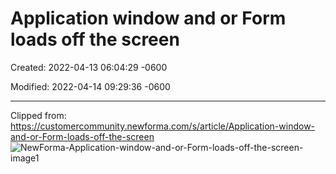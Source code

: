 # Application window and or Form loads off the screen

Created: 2022-04-13 06:04:29 -0600

Modified: 2022-04-14 09:29:36 -0600

---

Clipped from: <https://customercommunity.newforma.com/s/article/Application-window-and-or-Form-loads-off-the-screen>
![NewForma-Application-window-and-or-Form-loads-off-the-screen-image1](999-Archive/StudioCompletiva/attachment/NewForma-Application-window-and-or-Form-loads-off-the-screen-image1.jpg)

